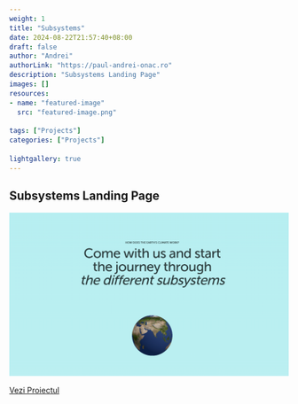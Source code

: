 ```yaml
---
weight: 1
title: "Subsystems"
date: 2024-08-22T21:57:40+08:00
draft: false
author: "Andrei"
authorLink: "https://paul-andrei-onac.ro"
description: "Subsystems Landing Page"
images: []
resources:
- name: "featured-image"
  src: "featured-image.png"

tags: ["Projects"]
categories: ["Projects"]

lightgallery: true
---
```


## Subsystems Landing Page

![Subsystems](./image.png)

[Vezi Proiectul](https://lt.org/science/landing/climate-subsystems/)
